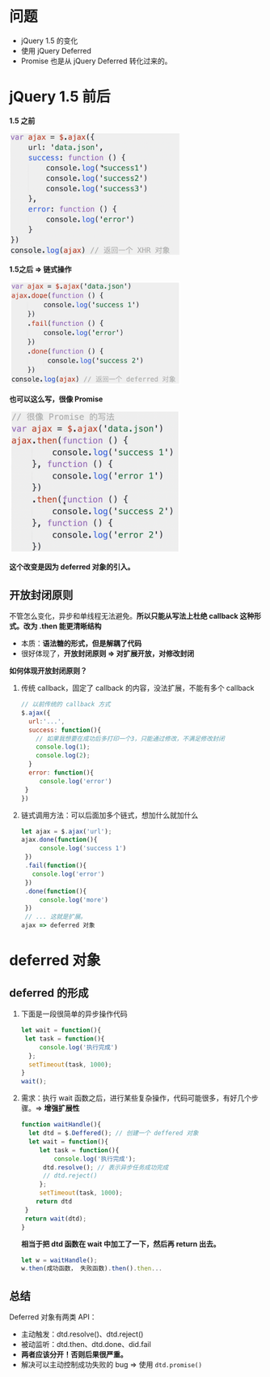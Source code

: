 # 问题

- jQuery 1.5 的变化
- 使用 jQuery Deferred
- Promise 也是从 jQuery Deferred 转化过来的。



# jQuery 1.5 前后

**1.5 之前**

<img src="images/image-20210121141955353.png" alt="image-20210121141955353" style="zoom: 33%;" />


**1.5之后 => 链式操作**

<img src="images/image-20210121142027676.png" alt="image-20210121142027676" style="zoom:33%;" />

**也可以这么写，很像 Promise**

 <img src="images/image-20210121142141187.png" alt="image-20210121142141187" style="zoom:33%;" />



**这个改变是因为 deferred 对象的引入。**



## 开放封闭原则

不管怎么变化，异步和单线程无法避免。**所以只能从写法上杜绝 callback 这种形式。改为 .then 能更清晰结构**

- 本质：**语法糖的形式，但是解耦了代码**
- 很好体现了，**开放封闭原则 => 对扩展开放，对修改封闭**

**如何体现开放封闭原则？**

1. 传统 callback，固定了 callback 的内容，没法扩展，不能有多个 callback	

   ```js
   // 以前传统的 callback 方式
   $.ajax({
     url:'...',
     success: function(){
       // 如果我想要在成功后多打印一个3，只能通过修改，不满足修改封闭
       console.log(1);
       console.log(2);
     }
     error: function(){
     	console.log('error')
   	}
   })
   ```

2. 链式调用方法：可以后面加多个链式，想加什么就加什么

   ```js
   let ajax = $.ajax('url');
   ajax.done(function(){
     	console.log('success 1')
   	})
   	.fail(function(){
   	  console.log('error')
   	})
   	.done(function(){
     	console.log('more')
   	})
   	// ... 这就是扩展。
   ajax => deferred 对象
   ```



# deferred 对象

## deferred 的形成

1. 下面是一段很简单的异步操作代码

   ```js
   let wait = function(){
   	let task = function(){
   		console.log('执行完成')
     };
     setTimeout(task, 1000);
   }
   wait();
   ```

2. 需求：执行 wait 函数之后，进行某些复杂操作，代码可能很多，有好几个步骤。=> **增强扩展性**

   ```js
   function waitHandle(){
     let dtd = $.Deffered(); // 创建一个 deffered 对象
     let wait = function(){
   		let task = function(){
   			console.log('执行完成');
         dtd.resolve(); // 表示异步任务成功完成
         // dtd.reject()
     	};
     	setTimeout(task, 1000);
       return dtd
   	}
   	return wait(dtd);
   }
   ```

   **相当于把 dtd 函数在 wait 中加工了一下，然后再 return 出去。**

   ```js
   let w = waitHandle();
   w.then(成功函数， 失败函数).then().then...
   ```



## 总结

Deferred 对象有两类 API：

- 主动触发：dtd.resolve()、dtd.reject()
- 被动监听：dtd.then、dtd.done、did.fail
- **两者应该分开！否则后果很严重。**
- 解决可以主动控制成功失败的 bug => 使用 `dtd.promise()`









